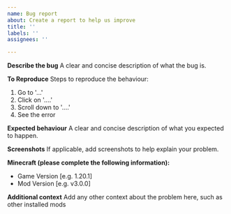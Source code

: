 ```yaml
---
name: Bug report
about: Create a report to help us improve
title: ''
labels: ''
assignees: ''

---
```


**Describe the bug**
A clear and concise description of what the bug is.

**To Reproduce**
Steps to reproduce the behaviour:
1. Go to '...'
2. Click on '....'
3. Scroll down to '....'
4. See the error

**Expected behaviour**
A clear and concise description of what you expected to happen.

**Screenshots**
If applicable, add screenshots to help explain your problem.

**Minecraft (please complete the following information):**
 - Game Version [e.g. 1.20.1]
 - Mod Version [e.g. v3.0.0]

**Additional context**
Add any other context about the problem here, such as other installed mods
